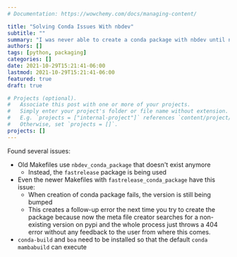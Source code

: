 ```yaml
---
# Documentation: https://wowchemy.com/docs/managing-content/

title: "Solving Conda Issues With nbdev"
subtitle: ""
summary: "I was never able to create a conda package with nbdev until now, after I dug into the issue. I report on my findings."
authors: []
tags: [python, packaging]
categories: []
date: 2021-10-29T15:21:41-06:00
lastmod: 2021-10-29T15:21:41-06:00
featured: true
draft: true

# Projects (optional).
#   Associate this post with one or more of your projects.
#   Simply enter your project's folder or file name without extension.
#   E.g. `projects = ["internal-project"]` references `content/project/deep-learning/index.md`.
#   Otherwise, set `projects = []`.
projects: []
---
```

Found several issues:

* Old Makefiles use `nbdev_conda_package` that doesn't exist anymore
  * Instead, the `fastrelease` package is being used
* Even the newer Makefiles with `fastrelease_conda_package` have this issue:
  * When creation of conda package fails, the version is still being bumped
  * This creates a follow-up error the next time you try to create the package because now the meta file creator
  searches for a non-existing version on pypi and the whole process just throws a 404 error without any feedback to 
  the user from where this comes.
* `conda-build` and `boa` need to be installed so that the default `conda mambabuild` can execute
